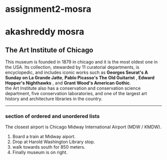 # assignment2-mosra
# akashreddy mosra
## The Art Institute of Chicago

This museum is founded in 1879 in chicago and it is the most oldest one in the USA. Its collection, stewarded by 11 curatorial departments, is encyclopedic, and includes iconic works such as **Georges Seurat's A Sunday on La Grande Jatte**, **Pablo Picasso's The Old Guitarist** , **Edward Hopper's Nighthawks** , and **Grant Wood's American Gothic**.<br> the Art Institute also has a conservation and conservation science department, five conservation laboratories, and one of the largest art history and architecture libraries in the country.


***

### section of ordered and unordered lists
The closest airport is Chicago Midway International Airport (MDW / KMDW).

1. Board a train at Midway aiport.
2. Drop at Harold Washington Library stop.
3. walk towards south for 850 meters.
4. Finally museum is on right. 